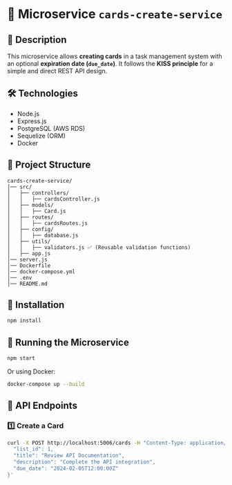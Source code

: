 # 🚀 Microservice `cards-create-service`

## 📌 Description
This microservice allows **creating cards** in a task management system with an optional **expiration date (`due_date`)**. 
It follows the **KISS principle** for a simple and direct REST API design.

## 🛠️ Technologies
- Node.js
- Express.js
- PostgreSQL (AWS RDS)
- Sequelize (ORM)
- Docker

## 📂 Project Structure
```
cards-create-service/
│── src/
│   ├── controllers/
│   │   ├── cardsController.js
│   ├── models/
│   │   ├── Card.js
│   ├── routes/
│   │   ├── cardsRoutes.js
│   ├── config/
│   │   ├── database.js
│   ├── utils/
│   │   ├── validators.js ✅ (Reusable validation functions)
│   ├── app.js
│── server.js
│── Dockerfile
│── docker-compose.yml
│── .env
│── README.md
```

## 🔧 Installation
```sh
npm install
```

## 🚀 Running the Microservice
```sh
npm start
```
Or using Docker:
```sh
docker-compose up --build
```

## 🔗 API Endpoints
### **1️⃣ Create a Card**
```sh
curl -X POST http://localhost:5006/cards -H "Content-Type: application/json" -d '{
  "list_id": 1,
  "title": "Review API Documentation",
  "description": "Complete the API integration",
  "due_date": "2024-02-05T12:00:00Z"
}'
```

